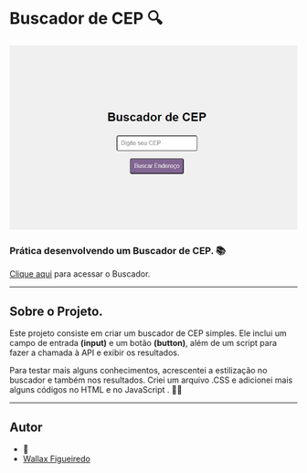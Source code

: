 # Buscador de CEP  🔍

![logo Buscador](busca.jpeg)

### Prática desenvolvendo um Buscador de CEP. 📚

<a href="https://wallcod.github.io/Buscador-de-CEP/"> Clique aqui</a> para acessar o Buscador.

---

## Sobre o Projeto.

Este projeto consiste em criar um buscador de CEP simples. Ele inclui um campo de entrada <strong>(input)</strong> e um botão <strong>(button)</strong>, além de um script para fazer a chamada à API e exibir os resultados.

Para testar mais alguns conhecimentos, acrescentei a estilização no buscador e também nos resultados. 
Criei um arquivo .CSS e adicionei mais alguns códigos no HTML e no JavaScript . 🚀🚀

---

## Autor

- 🦁
- [Wallax Figueiredo](https://www.linkedin.com/in/wallax-figueiredo-41116b285/)







